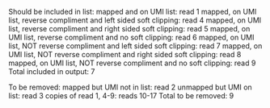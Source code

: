 
Should be included in list:
mapped and on UMI list: read 1
mapped, on UMI list, reverse compliment and left sided soft clipping: read 4
mapped, on UMI list, reverse compliment and right sided soft clipping: read 5
mapped, on UMI list, reverse compliment and no soft clipping: read 6
mapped, on UMI list, NOT reverse compliment and left sided soft clipping: read 7
mapped, on UMI list, NOT reverse compliment and right sided soft clipping: read 8
mapped, on UMI list, NOT reverse compliment and no soft clipping: read 9
Total included in output: 7

To be removed:
mapped but UMI not in list: read 2
unmapped but UMI on list: read 3
copies of read 1, 4-9: reads 10-17
Total to be removed: 9

